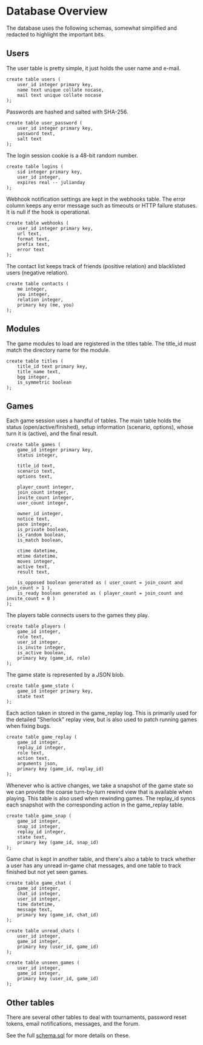 # Database Overview

The database uses the following schemas, somewhat simplified and redacted to highlight the important bits.

## Users

The user table is pretty simple, it just holds the user name and e-mail.

	create table users (
		user_id integer primary key,
		name text unique collate nocase,
		mail text unique collate nocase
	);

Passwords are hashed and salted with SHA-256.

	create table user_password (
		user_id integer primary key,
		password text,
		salt text
	);

The login session cookie is a 48-bit random number.

	create table logins (
		sid integer primary key,
		user_id integer,
		expires real -- julianday
	);

Webhook notification settings are kept in the webhooks table.
The error column keeps any error message such as timeouts or HTTP failure statuses.
It is null if the hook is operational.

	create table webhooks (
		user_id integer primary key,
		url text,
		format text,
		prefix text,
		error text
	);

The contact list keeps track of friends (positive relation) and blacklisted users (negative relation).

	create table contacts (
		me integer,
		you integer,
		relation integer,
		primary key (me, you)
	);


## Modules

The game modules to load are registered in the titles table. The title_id must match the directory name for the module.

	create table titles (
		title_id text primary key,
		title_name text,
		bgg integer,
		is_symmetric boolean
	);

## Games

Each game session uses a handful of tables.
The main table holds the status (open/active/finished), setup information (scenario, options), whose turn it is (active), and the final result.

	create table games (
		game_id integer primary key,
		status integer,

		title_id text,
		scenario text,
		options text,

		player_count integer,
		join_count integer,
		invite_count integer,
		user_count integer,

		owner_id integer,
		notice text,
		pace integer,
		is_private boolean,
		is_random boolean,
		is_match boolean,

		ctime datetime,
		mtime datetime,
		moves integer,
		active text,
		result text,

		is_opposed boolean generated as ( user_count = join_count and join_count > 1 ),
		is_ready boolean generated as ( player_count = join_count and invite_count = 0 )
	);

The players table connects users to the games they play.

	create table players (
		game_id integer,
		role text,
		user_id integer,
		is_invite integer,
		is_active boolean,
		primary key (game_id, role)
	);

The game state is represented by a JSON blob.

	create table game_state (
		game_id integer primary key,
		state text
	);

Each action taken in stored in the game_replay log. This is primarily used for
the detailed "Sherlock" replay view, but is also used to patch running games when
fixing bugs.

	create table game_replay (
		game_id integer,
		replay_id integer,
		role text,
		action text,
		arguments json,
		primary key (game_id, replay_id)
	);

Whenever who is active changes, we take a snapshot of the game state
so we can provide the coarse turn-by-turn rewind view that is available when
playing. This table is also used when rewinding games. The replay_id syncs each
snapshot with the corresponding action in the game_replay table.

	create table game_snap (
		game_id integer,
		snap_id integer,
		replay_id integer,
		state text,
		primary key (game_id, snap_id)
	);

Game chat is kept in another table, and there's also a table to track whether a
user has any unread in-game chat messages, and one table to track finished but not yet
seen games.

	create table game_chat (
		game_id integer,
		chat_id integer,
		user_id integer,
		time datetime,
		message text,
		primary key (game_id, chat_id)
	);

	create table unread_chats (
		user_id integer,
		game_id integer,
		primary key (user_id, game_id)
	);

	create table unseen_games (
		user_id integer,
		game_id integer,
		primary key (user_id, game_id)
	);

## Other tables

There are several other tables to deal with tournaments, password reset tokens, email
notifications, messages, and the forum.

See the full 
[schema.sql](https://git.rally-the-troops.com/common/server/tree/schema.sql)
for more details on these.
